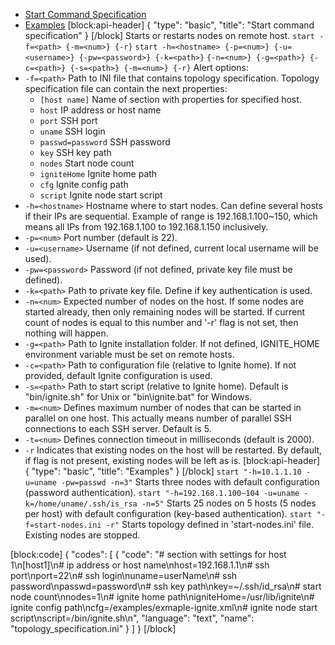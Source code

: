 * [Start Command Specification](#start-command-specification)
* [Examples](#examples)
[block:api-header]
{
  "type": "basic",
  "title": "Start command specification"
}
[/block]
Starts or restarts nodes on remote host.
```start -f=<path> {-m=<num>} {-r}```
```start -h=<hostname> {-p=<num>} {-u=<username>} {-pw=<password>} {-k=<path>}```
    ```{-n=<num>} {-g=<path>} {-c=<path>} {-s=<path>} {-m=<num>} {-r}```
Alert options:
* ```-f=<path>``` Path to INI file that contains topology specification. 
Topology specification file can contain the next properties:
    * ```[host name]```
    Name of section with properties for specified host.
    * ```host```
    IP address or host name
    * ```port```
    SSH port
    * ```uname```
    SSH login
    * ```passwd=password```
    SSH password
    * ```key```
    SSH key path
    * ```nodes```
    Start node count
    * ```igniteHome```
    Ignite home path
    * ```cfg```
    Ignite config path
    * ```script```
    Ignite node start script
* ```-h=<hostname>``` Hostname where to start nodes.
Can define several hosts if their IPs are sequential.
Example of range is 192.168.1.100~150, which means all IPs from 192.168.1.100 to 192.168.1.150 inclusively.
* ```-p=<num>``` Port number (default is 22).
* ```-u=<username>``` Username (if not defined, current local username will be used).
* ```-pw=<password>``` Password (if not defined, private key file must be defined).
* ```-k=<path>``` Path to private key file. Define if key authentication is used.
* ```-n=<num>``` Expected number of nodes on the host.
If some nodes are started already, then only remaining nodes will be started.
If current count of nodes is equal to this number and '-r' flag is not set, then nothing will happen.
* ```-g=<path>``` Path to Ignite installation folder.
If not defined, IGNITE_HOME environment variable must be set on remote hosts.
* ```-c=<path>``` Path to configuration file (relative to Ignite home).
If not provided, default Ignite configuration is used.
* ```-s=<path>``` Path to start script (relative to Ignite home).
Default is "bin/ignite.sh" for Unix or
"bin\ignite.bat" for Windows.
* ```-m=<num>``` Defines maximum number of nodes that can be started in parallel on one host.
This actually means number of parallel SSH connections to each SSH server.
Default is 5.
* ```-t=<num>``` Defines connection timeout in milliseconds (default is 2000).
* ```-r``` Indicates that existing nodes on the host will be restarted.
By default, if flag is not present, existing nodes will be left as is.
[block:api-header]
{
  "type": "basic",
  "title": "Examples"
}
[/block]
```start "-h=10.1.1.10 -u=uname -pw=passwd -n=3"```
Starts three nodes with default configuration (password authentication).
```start "-h=192.168.1.100~104 -u=uname -k=/home/uname/.ssh/is_rsa -n=5"```
Starts 25 nodes on 5 hosts (5 nodes per host) with default configuration (key-based authentication).
```start "-f=start-nodes.ini -r"```
Starts topology defined in 'start-nodes.ini' file. Existing nodes are stopped.

[block:code]
{
  "codes": [
    {
      "code": "# section with settings for host 1\n[host1]\n# ip address or host name\nhost=192.168.1.1\n# ssh port\nport=22\n# ssh login\nuname=userName\n# ssh password\npasswd=password\n# ssh key path\nkey=~/.ssh/id_rsa\n# start node count\nnodes=1\n# ignite home path\nigniteHome=/usr/lib/ignite\n# ignite config path\ncfg=/examples/exmaple-ignite.xml\n# ignite node start script\nscript=/bin/ignite.sh\n",
      "language": "text",
      "name": "topology_specification.ini"
    }
  ]
}
[/block]